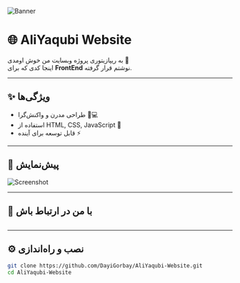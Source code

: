 ![Banner](https://s6.uupload.ir/files/aliyaqubi-banner_4z9b.png)
# 🌐 AliYaqubi Website

به ریپازیتوری پروژه وبسایت من خوش اومدی 🚀  
اینجا کدی که برای **FrontEnd** نوشتم قرار گرفته.

---

## ✨ ویژگی‌ها
- طراحی مدرن و واکنش‌گرا 📱💻
- استفاده از HTML, CSS, JavaScript 🎨
- قابل توسعه برای آینده ⚡

---

## 📸 پیش‌نمایش
![Screenshot](https://s6.uupload.ir/files/screenshot_(248)_fzuv.png)

---

## 🔗 با من در ارتباط باش
<p align="center" style="font-size:30px;">
  <a href="tel:+989150298062" target="_blank">
    <i style="color:#27d32f;" class="fa-solid fa-phone"></i>
  </a>

  <a href="https://github.com/DayiGorbay" target="_blank">
    <i class="fa-brands fa-github"></i>
  </a>

  <a href="https://www.youtube.com/@DayiGorbay13" target="_blank">
    <i style="color:red;" class="fa fa-youtube"></i>
  </a>

  <a href="https://t.me/fooolsx" target="_blank">
    <i style="color:#24a1dd;" class="fa fa-telegram"></i>
  </a>

  <a href="https://www.instagram.com/aliyaqubi88/" target="_blank">
    <i style="background: rgb(196,0,255);
              background: linear-gradient(188deg, rgba(196,0,255,1) 0%, rgba(255,0,0,1) 44%, rgba(255,248,0,1) 100%);
              -webkit-background-clip: text;
              -webkit-text-fill-color: transparent;"
       class="fa fa-instagram"></i>
  </a>
</p>


<script src="https://kit.fontawesome.com/441cd47b02.js" crossorigin="anonymous"></script>


---

## ⚙️ نصب و راه‌اندازی
```bash
git clone https://github.com/DayiGorbay/AliYaqubi-Website.git
cd AliYaqubi-Website